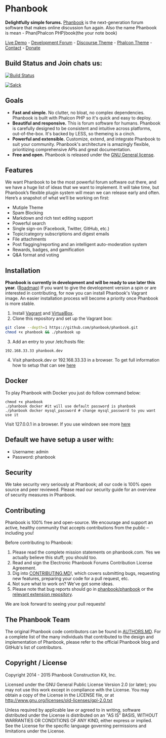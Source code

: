 # Phanbook

**Delightfully simple forums.** [Phanbook](http://phanbook.com) is the next-generation forum software that makes online discussion fun again. Also the name Phanbook is mean - Phan(Phalcon PHP)book(the your note book)

[Live Demo](http://phanbook.com) -
[Development Forum](http://meta.phanbook.com) -
[Discourse Theme](http://discourse.phanbook.com) -
[Phalcon Theme](http://meta.phanbook.com) -
[Contact](mailto:hello@phanbook.com) -
[Donate](http://phanbook.com/donate)

## Build Status and Join chats us:

[![Build Status](https://travis-ci.org/phanbook/phanbook.svg?branch=master)](https://travis-ci.org/phanbook/phanbook)

[![Salck](https://img.shields.io/badge/slack-join%20chat%20%E2%86%92-brightgreen.svg?style=flat-square)](http://chat.phalcontip.com)

## Goals

- **Fast and simple.** No clutter, no bloat, no complex dependencies. Phanbook is built with Phalcon PHP so it's quick and easy to deploy. 
- **Beautiful and responsive.** This is forum software for humans. Phanbook is carefully designed to be consistent and intuitive across platforms, out-of-the-box. It's backed by LESS, so themeing is a cinch.
- **Powerful and extensible.** Customize, extend, and integrate Phanbook to suit your community. Phanbook's architecture is amazingly flexible, prioritizing comprehensive APIs and great documentation.
- **Free and open.** Phanbook is released under the [GNU General license](https://github.com/phanbook/phanbook/blob/master/LICENSE.txt).

## Features

We want Phanbook to be the most powerful forum software out there, and we have a huge list of ideas that we want to implement. It will take time, but Phanbook’s flexible plugin system will mean we can release early and often. Here’s a snapshot of what we’ll be working on first:

- Mutiple Theme
- Spam Blocking
- Markdown and rich text editing support
- Powerful search
- Single sign-on (Facebook, Twitter, GitHub, etc.)
- Topic/category subscriptions and digest emails
- File attachments
- Post flagging/reporting and an intelligent auto-moderation system
- Rewards, badges, and gamification
- Q&A format and voting

## Installation

**Phanbook is currently in development and will be ready to use later this year.** ([Roadmap](http://phanbook.com/roadmap/)) If you want to give the development version a spin or are interested in contributing, for now you can install Phanbook's Vagrant image. An easier installation process will become a priority once Phanbook is more stable.

1. Install [Vagrant](https://www.vagrantup.com) and [VirtualBox](https://www.virtualbox.org).
2. Clone this repository and set up the Vagrant box:

  ```sh
  git clone --depth=1 https://github.com/phanbook/phanbook.git
  chmod +x phanbook && ./phanbook up
  ```

3. Add an entry to your /etc/hosts file:

  ```192.168.33.33 phanbook.dev```

4. Visit phanbook.dev or 192.168.33.33 in a browser. To get full information how to setup that can see [here](https://github.com/phanbook/docs/blob/master/install.md)

## Docker
To play Phanbook with Docker you just do follow command below:

```
chmod +x phanbook
./phanbook docker #it will use default password is phanbook
./phanbook docker mysql_password # change mysql_password to you want use it
```
Visit 127.0.0.1 in a browser. If you use windown see more [here](https://github.com/phanbook/docs/blob/master/install.md)

## Default we have setup a user with:
- Username: admin
- Password: phanbook

## Security

We take security very seriously at Phanbook; all our code is 100% open source and peer reviewed. Please read our security guide for an overview of security measures in Phanbook.

## Contributing

Phanbook is 100% free and open-source. We encourage and support an active, healthy community that accepts contributions from the public – including you!

Before contributing to Phanbook:

1. Please read the complete mission statements on phanbook.com. Yes we actually believe this stuff; you should too.
2. Read and sign the Electronic Phanbook Forums Contribution License Agreement.
3. Dig into [CONTRIBUTING.MD](https://github.com/phanbook/phanbook/blob/master/CONTRIBUTING.md)!, which covers submitting bugs, requesting new features, preparing your code for a pull request, etc.
4. Not sure what to work on? We've got some ideas.
5. Please note that bug reports should go in [phanbook/phanbook](https://github.com/phanbook/phanbook/issues) or the [relevant extension repository](https://github.com/phanbook).

We are look forward to seeing your pull requests!

## The Phanbook Team

The original Phanbook code contributors can be found in [AUTHORS.MD](https://github.com/phanbook/phanbook/blob/master/docs/AUTHORS.md). For a complete list of the many individuals that contributed to the design and implementation of Phanbook, please refer to the official Phanbook blog and GitHub's list of contributors.

## Copyright / License

Copyright 2014 - 2015 Phanbook Construction Kit, Inc.

Licensed under the GNU General Public License Version 2.0 (or later); you may not use this work except in compliance with the License. You may obtain a copy of the License in the LICENSE file, or at http://www.gnu.org/licenses/old-licenses/gpl-2.0.txt

Unless required by applicable law or agreed to in writing, software distributed under the License is distributed on an "AS IS" BASIS, WITHOUT WARRANTIES OR CONDITIONS OF ANY KIND, either express or implied. See the License for the specific language governing permissions and limitations under the License.
